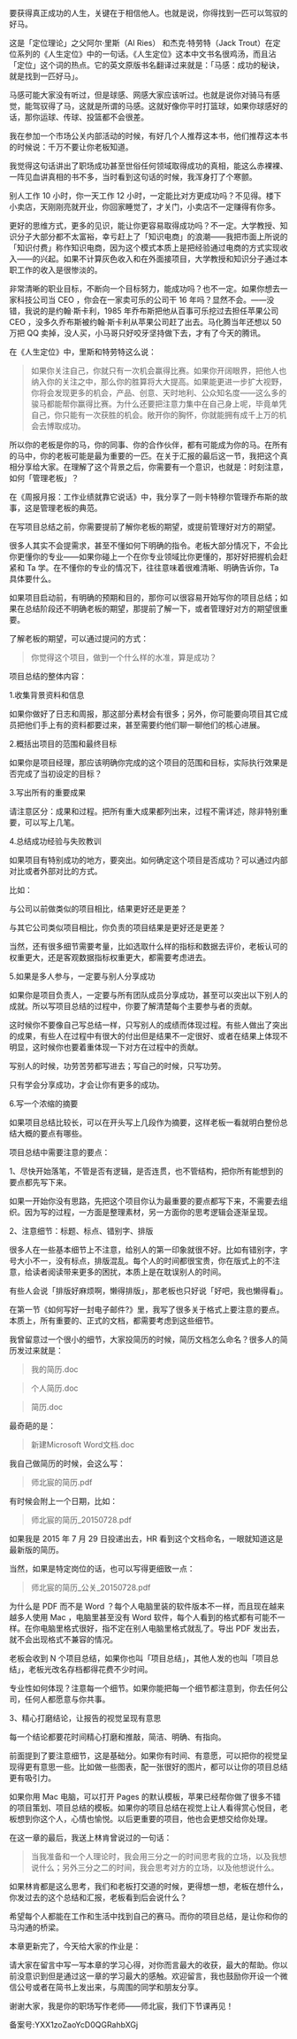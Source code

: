 要获得真正成功的人生，关键在于相信他人。也就是说，你得找到一匹可以驾驭的好马。

这是「定位理论」之父阿尔·里斯（Al Ries） 和杰克·特劳特（Jack Trout）在定位系列的《人生定位》中的一句话。《人生定位》这本中文书名很鸡汤，而且沾「定位」这个词的热点。它的英文原版书名翻译过来就是：「马感：成功的秘诀，就是找到一匹好马」。

马感可能大家没有听过，但是球感、网感大家应该听过。也就是说你对骑马有感觉，能驾驭得了马，这就是所谓的马感。这就好像你平时打篮球，如果你球感好的话，那你运球、传球、投篮都不会很差。

我在参加一个市场公关内部活动的时候，有好几个人推荐这本书，他们推荐这本书的时候说：千万不要让你老板知道。

我觉得这句话讲出了职场成功甚至世俗任何领域取得成功的真相，能这么赤裸裸、一阵见血讲真相的书不多，当时看到这句话的时候，我浑身打了个寒颤。

别人工作 10 小时，你一天工作 12 小时，一定能比对方更成功吗？不见得。楼下小卖店，天刚刚亮就开业，你回家睡觉了，才关门，小卖店不一定赚得有你多。

更好的思维方式，更多的见识，能让你更容易取得成功吗？不一定。大学教授、知识分子大部分都不太富裕，幸亏赶上了「知识电商」的浪潮——我把市面上所说的「知识付费」称作知识电商，因为这个模式本质上是把经验通过电商的方式实现收入——的兴起。如果不计算灰色收入和在外面接项目，大学教授和知识分子通过本职工作的收入是很惨淡的。

非常清晰的职业目标，不断向一个目标努力，能成功吗？也不一定。如果你想去一家科技公司当 CEO ，你会在一家卖可乐的公司干 16 年吗？显然不会。——没错，我说的是约翰·斯卡利，1985 年乔布斯把他从百事可乐挖过去担任苹果公司 CEO ，没多久乔布斯被约翰·斯卡利从苹果公司赶了出去。马化腾当年还想以 50 万把 QQ 卖掉，没人买，小马哥只好咬牙坚持做下去，才有了今天的腾讯。

在《人生定位》中，里斯和特劳特这么说：

> 如果你关注自己，你就只有一次机会赢得比赛。如果你开阔眼界，把他人也纳入你的关注之中，那么你的胜算将大大提高。如果能更进一步扩大视野，你将会发现更多的机会，产品、创意、天时地利、公众知名度——这么多的骏马都能帮你赢得比赛。为什么还要把注意力集中在自己身上呢，毕竟单凭自己，你只能有一次获胜的机会。敞开你的胸怀，你就能拥有成千上万的机会去博取成功。

所以你的老板是你的马，你的同事、你的合作伙伴，都有可能成为你的马。在所有的马中，你的老板可能是最为重要的一匹。在关于汇报的最后这一节，我把这个真相分享给大家。在理解了这个背景之后，你需要有一个意识，也就是：时刻注意，如何「管理老板」？

在《周报月报：工作业绩就靠它说话》中，我分享了一则卡特穆尔管理乔布斯的故事，这是管理老板的典范。

在写项目总结之前，你需要提前了解你老板的期望，或提前管理好对方的期望。

很多人其实不会提需求，甚至不懂如何下明确的指令。老板大部分情况下，不会比你更懂你的专业——如果你碰上一个在你专业领域比你更懂的，那好好把握机会赶紧和 Ta 学。在不懂你的专业的情况下，往往意味着很难清晰、明确告诉你，Ta 具体要什么。

如果项目启动前，有明确的预期和目的，那你可以很容易开始写你的项目总结；如果在总结阶段还不明确老板的期望，那提前了解一下，或者管理好对方的期望很重要。

了解老板的期望，可以通过提问的方式：

> 你觉得这个项目，做到一个什么样的水准，算是成功？

项目总结的整体内容：

1.收集背景资料和信息

如果你做好了日志和周报，那这部分素材会有很多；另外，你可能要向项目其它成员把他们手上有的资料都要过来，甚至需要约他们聊一聊他们的核心进展。

2.概括出项目的范围和最终目标

如果你是项目经理，那应该明确你完成的这个项目的范围和目标，实际执行效果是否完成了当初设定的目标？

3.写出所有的重要成果

请注意区分：成果和过程。把所有重大成果都列出来，过程不需详述，除非特别重要，可以写上几笔。

4.总结成功经验与失败教训

如果项目有特别成功的地方，要突出。如何确定这个项目是否成功？可以通过内部对比或者外部对比的方式。

比如：

与公司以前做类似的项目相比，结果更好还是更差？

与其它公司类似项目相比，你负责的项目结果是更好还是更差？

当然，还有很多细节需要考量，比如选取什么样的指标和数据去评价，老板认可的权重更大，还是客观数据指标权重更大，都需要考虑进去。

5.如果是多人参与，一定要与别人分享成功

如果你是项目负责人，一定要与所有团队成员分享成功，甚至可以突出以下别人的成就。所以写项目总结的过程中，你要了解清楚每个主要参与者的贡献。

这时候你不要像自己写总结一样，只写别人的成绩而体现过程。有些人做出了突出的成果，有些人在过程中有很大的付出但是结果不一定很好、或者在结果上体现不明显，这时候你也要着重体现一下对方在过程中的贡献。

写别人的时候，功劳苦劳都写进去；写自己的时候，只写功劳。

只有学会分享成功，才会让你有更多的成功。

6.写一个浓缩的摘要

如果项目总结比较长，可以在开头写上几段作为摘要，这样老板一看就明白整份总结大概的要点有哪些。

项目总结中需要注意的要点：

1、尽快开始落笔，不管是否有逻辑，是否连贯，也不管结构，把你所有能想到的要点都先写下来。

如果一开始你没有思路，先把这个项目你认为最重要的要点都写下来，不需要去组织。因为写的过程，一方面是整理素材，另一方面你的思考逻辑会逐渐呈现。

2、注意细节：标题、标点、错别字、排版

很多人在一些基本细节上不注意，给别人的第一印象就很不好。比如有错别字，字号大小不一，没有标点，排版混乱。每个人的时间都很宝贵，你在版式上的不注意，给读者阅读带来更多的困扰，本质上是在耽误别人的时间。

有些人会说「排版好麻烦啊，懒得排版」，那老板也只好说「好吧，我也懒得看」。

在第一节《如何写好一封电子邮件\?》里，我写了很多关于格式上要注意的要点。本质上，所有重要的、正式的文档，都需要考虑到这些细节。

我曾留意过一个很小的细节，大家投简历的时候，简历文档怎么命名？很多人的简历发过来就是：

> 我的简历.doc

> 个人简历.doc

> 简历.doc

最奇葩的是：

> 新建Microsoft Word文档.doc

我自己做简历的时候，会这么写：

> 师北宸的简历.pdf

有时候会附上一个日期，比如：

> 师北宸的简历\_20150728.pdf

如果我是 2015 年 7 月 29 日投递出去，HR 看到这个文档命名，一眼就知道这是最新版的简历。

当然，如果是特定岗位的话，也可以写得更细致一点：

> 师北宸的简历\_公关\_20150728.pdf

为什么是 PDF 而不是 Word ？每个人电脑里装的软件版本不一样，而且现在越来越多人使用 Mac ，电脑里甚至没有 Word 软件，每个人看到的格式都有可能不一样。在你电脑里格式很好，指不定在别人电脑里格式就乱了。导出 PDF 发出去，就不会出现格式不兼容的情况。

老板会收到 N 个项目总结，如果你也叫「项目总结」，其他人发的也叫「项目总结」，老板光改名存档都得花费不少时间。

专业性如何体现？注意每一个细节。如果你能把每一个细节都注意到，你去任何公司，任何人都愿意与你共事。

3、精心打磨结论，让报告的视觉呈现有意思

每一个结论都要花时间精心打磨和推敲，简洁、明确、有指向。

前面提到了要注意细节，这是基础分。如果你有时间、有意愿，可以把你的视觉呈现得更有意思一些。比如做一些图表，配一张很好的图片，都可以让你的项目总结更有吸引力。

如果你用 Mac 电脑，可以打开 Pages 的默认模板，苹果已经帮你做了很多不错的项目策划、项目总结的模板。如果你的项目总结在视觉上让人看得赏心悦目，老板想到你这个人，心情也愉悦。以后更重要的项目，他也会更想交给你处理。

在这一章的最后，我送上林肯曾说过的一句话：

> 当我准备和一个人理论时，我会用三分之一的时间思考我的立场，以及我想说什么；另外三分之二的时间，我会思考对方的立场，以及他想说什么。

如果林肯都是这么思考，我们和老板打交道的时候，更得想一想，老板在想什么，你发过去的这个总结和汇报，老板看到后会说什么？

希望每个人都能在工作和生活中找到自己的赛马。而你的项目总结，是让你和你的马沟通的桥梁。

本章更新完了，今天给大家的作业是：

请大家在留言中写一写本章的学习心得，对你而言最大的收获，最大的帮助。你以前没意识到但是通过这一章的学习最大的感触。欢迎留言，我也鼓励你开设一个微信公号或者在简书上发出来，与周围的同学和朋友分享。

谢谢大家，我是你的职场写作老师——师北宸，我们下节课再见！

备案号:YXX1zoZaoYcD0QGRahbXGj
